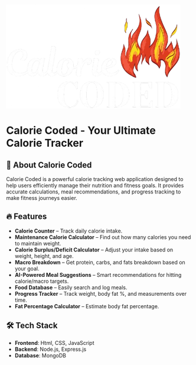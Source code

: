 ![LOGO](views/pics/logo.png)

# Calorie Coded - Your Ultimate Calorie Tracker

## 🚀 About Calorie Coded
Calorie Coded is a powerful calorie tracking web application designed to help users efficiently manage their nutrition and fitness goals. It provides accurate calculations, meal recommendations, and progress tracking to make fitness journeys easier.

## 🔥 Features
- **Calorie Counter** – Track daily calorie intake.
- **Maintenance Calorie Calculator** – Find out how many calories you need to maintain weight.
- **Calorie Surplus/Deficit Calculator** – Adjust your intake based on weight, height, and age.
- **Macro Breakdown** – Get protein, carbs, and fats breakdown based on your goal.
- **AI-Powered Meal Suggestions** – Smart recommendations for hitting calorie/macro targets.
- **Food Database** – Easily search and log meals.
- **Progress Tracker** – Track weight, body fat %, and measurements over time.
- **Fat Percentage Calculator** – Estimate body fat percentage.

## 🛠️ Tech Stack
- **Frontend**: Html, CSS, JavaScript
- **Backend**: Node.js, Express.js  
- **Database**: MongoDB  
